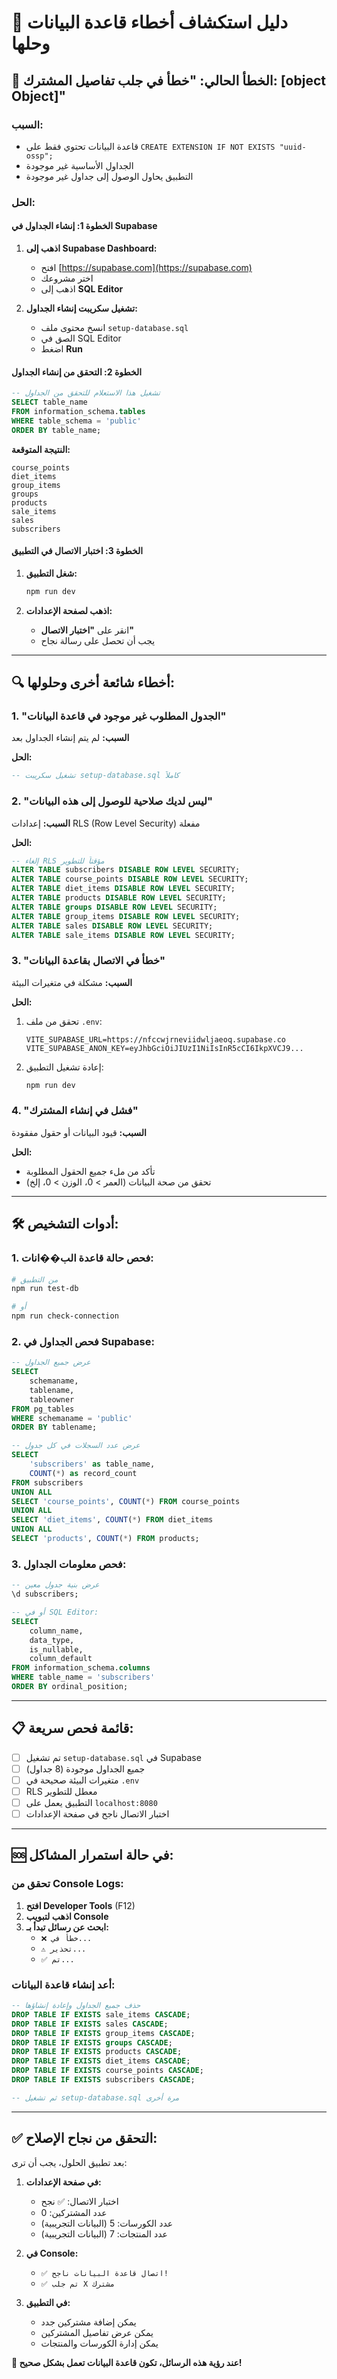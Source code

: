 # 🔧 دليل استكشاف أخطاء قاعدة البيانات وحلها

## 🚨 **الخطأ الحالي: "خطأ في جلب تفاصيل المشترك: [object Object]"**

### السبب:

- قاعدة البيانات تحتوي فقط على `CREATE EXTENSION IF NOT EXISTS "uuid-ossp";`
- الجداول الأساسية غير موجودة
- التطبيق يحاول الوصول إلى جداول غير موجودة

### الحل:

#### الخطوة 1: إنشاء الجداول في Supabase

1. **اذهب إلى Supabase Dashboard:**

   - افتح [https://supabase.com](https://supabase.com)
   - اختر مشروعك
   - اذهب إلى **SQL Editor**

2. **تشغيل سكريبت إنشاء الجداول:**
   - انسخ محتوى ملف `setup-database.sql`
   - الصق في SQL Editor
   - اضغط **Run**

#### الخطوة 2: التحقق من إنشاء الجداول

```sql
-- تشغيل هذا الاستعلام للتحقق من الجداول
SELECT table_name
FROM information_schema.tables
WHERE table_schema = 'public'
ORDER BY table_name;
```

**النتيجة المتوقعة:**

```
course_points
diet_items
group_items
groups
products
sale_items
sales
subscribers
```

#### الخطوة 3: اختبار الاتصال في التطبيق

1. **شغل التطبيق:**

   ```bash
   npm run dev
   ```

2. **اذهب لصفحة الإعدادات:**
   - انقر على **"اختبار الاتصال"**
   - يجب أن تحصل على رسالة نجاح

---

## 🔍 **أخطاء شائعة أخرى وحلولها:**

### 1. **"الجدول المطلوب غير موجود في قاعدة البيانات"**

**السبب:** لم يتم إنشاء الجداول بعد

**الحل:**

```sql
-- تشغيل سكريبت setup-database.sql كاملاً
```

### 2. **"ليس لديك صلاحية للوصول إلى هذه البيانات"**

**السبب:** إعدادات RLS (Row Level Security) مفعلة

**الحل:**

```sql
-- إلغاء RLS مؤقتاً للتطوير
ALTER TABLE subscribers DISABLE ROW LEVEL SECURITY;
ALTER TABLE course_points DISABLE ROW LEVEL SECURITY;
ALTER TABLE diet_items DISABLE ROW LEVEL SECURITY;
ALTER TABLE products DISABLE ROW LEVEL SECURITY;
ALTER TABLE groups DISABLE ROW LEVEL SECURITY;
ALTER TABLE group_items DISABLE ROW LEVEL SECURITY;
ALTER TABLE sales DISABLE ROW LEVEL SECURITY;
ALTER TABLE sale_items DISABLE ROW LEVEL SECURITY;
```

### 3. **"خطأ في الاتصال بقاعدة البيانات"**

**السبب:** مشكلة في متغيرات البيئة

**الحل:**

1. تحقق من ملف `.env`:

   ```env
   VITE_SUPABASE_URL=https://nfccwjrneviidwljaeoq.supabase.co
   VITE_SUPABASE_ANON_KEY=eyJhbGciOiJIUzI1NiIsInR5cCI6IkpXVCJ9...
   ```

2. إعادة تشغيل التطبيق:
   ```bash
   npm run dev
   ```

### 4. **"فشل في إنشاء المشترك"**

**السبب:** قيود البيانات أو حقول مفقودة

**الحل:**

- تأكد من ملء جميع الحقول المطلوبة
- تحقق من صحة البيانات (العمر > 0، الوزن > 0، إلخ)

---

## 🛠️ **أدوات التشخيص:**

### 1. **فحص حالة قاعدة الب��انات:**

```bash
# من التطبيق
npm run test-db

# أو
npm run check-connection
```

### 2. **فحص الجداول في Supabase:**

```sql
-- عرض جميع الجداول
SELECT
    schemaname,
    tablename,
    tableowner
FROM pg_tables
WHERE schemaname = 'public'
ORDER BY tablename;

-- عرض عدد السجلات في كل جدول
SELECT
    'subscribers' as table_name,
    COUNT(*) as record_count
FROM subscribers
UNION ALL
SELECT 'course_points', COUNT(*) FROM course_points
UNION ALL
SELECT 'diet_items', COUNT(*) FROM diet_items
UNION ALL
SELECT 'products', COUNT(*) FROM products;
```

### 3. **فحص معلومات الجداول:**

```sql
-- عرض بنية جدول معين
\d subscribers;

-- أو في SQL Editor:
SELECT
    column_name,
    data_type,
    is_nullable,
    column_default
FROM information_schema.columns
WHERE table_name = 'subscribers'
ORDER BY ordinal_position;
```

---

## 📋 **قائمة فحص سريعة:**

- [ ] تم تشغيل `setup-database.sql` في Supabase
- [ ] جميع الجداول موجودة (8 جداول)
- [ ] متغيرات البيئة صحيحة في `.env`
- [ ] RLS معطل للتطوير
- [ ] التطبيق يعمل على `localhost:8080`
- [ ] اختبار الاتصال ناجح في صفحة الإعدادات

---

## 🆘 **في حالة استمرار المشاكل:**

### تحقق من Console Logs:

1. **افتح Developer Tools** (F12)
2. **اذهب لتبويب Console**
3. **ابحث عن رسائل تبدأ بـ:**
   - `❌ خطأ في...`
   - `⚠️ تحذير...`
   - `✅ تم...`

### أعد إنشاء قاعدة البيانات:

```sql
-- حذف جميع الجداول وإعادة إنشاؤها
DROP TABLE IF EXISTS sale_items CASCADE;
DROP TABLE IF EXISTS sales CASCADE;
DROP TABLE IF EXISTS group_items CASCADE;
DROP TABLE IF EXISTS groups CASCADE;
DROP TABLE IF EXISTS products CASCADE;
DROP TABLE IF EXISTS diet_items CASCADE;
DROP TABLE IF EXISTS course_points CASCADE;
DROP TABLE IF EXISTS subscribers CASCADE;

-- ثم تشغيل setup-database.sql مرة أخرى
```

---

## ✅ **التحقق من نجاح الإصلاح:**

بعد تطبيق الحلول، يجب أن ترى:

1. **في صفحة الإعدادات:**

   - اختبار الاتصال: ✅ نجح
   - عدد المشتركين: 0
   - عدد الكورسات: 5 (البيانات التجريبية)
   - عدد المنتجات: 7 (البيانات التجريبية)

2. **في Console:**

   - `✅ اتصال قاعدة البيانات ناجح!`
   - `✅ تم جلب X مشترك`

3. **في التطبيق:**
   - يمكن إضافة مشتركين جدد
   - يمكن عرض تفاصيل المشتركين
   - يمكن إدارة الكورسات والمنتجات

**🎉 عند رؤية هذه الرسائل، تكون قاعدة البيانات تعمل بشكل صحيح!**

